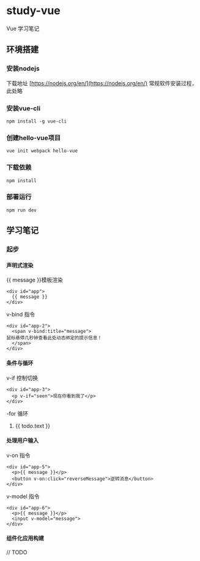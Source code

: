 # study-vue #
Vue 学习笔记

## 环境搭建 ##

### 安装nodejs  ###
下载地址 [https://nodejs.org/en/](https://nodejs.org/en/)
常规软件安装过程，此处略

### 安装vue-cli  ###
    npm install -g vue-cli

### 创建hello-vue项目 ###
    vue init webpack hello-vue

### 下载依赖 ###
    npm install

### 部署运行 ###
    npm run dev


## 学习笔记 ##

### 起步 ###

#### 声明式渲染 ####

{{ message }}模板渲染

    <div id="app">
      {{ message }}
    </div>

v-bind 指令

    <div id="app-2">
      <span v-bind:title="message">
    鼠标悬停几秒钟查看此处动态绑定的提示信息！
      </span>
    </div>

#### 条件与循环 ####

v-if 控制切换

    <div id="app-3">
      <p v-if="seen">现在你看到我了</p>
    </div>

-for 循环

<div id="app-4">
  <ol>
<li v-for="todo in todos">
  {{ todo.text }}
</li>
  </ol>
</div>

#### 处理用户输入 ####

v-on 指令

    <div id="app-5">
      <p>{{ message }}</p>
      <button v-on:click="reverseMessage">逆转消息</button>
    </div>

v-model 指令

    <div id="app-6">
      <p>{{ message }}</p>
      <input v-model="message">
    </div>


#### 组件化应用构建 ####
// TODO